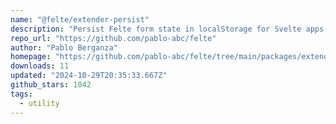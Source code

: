 ```yaml
---
name: "@felte/extender-persist"
description: "Persist Felte form state in localStorage for Svelte apps."
repo_url: "https://github.com/pablo-abc/felte"
author: "Pablo Berganza"
homepage: "https://github.com/pablo-abc/felte/tree/main/packages/extender-persist"
downloads: 11
updated: "2024-10-29T20:35:33.667Z"
github_stars: 1042
tags: 
  - utility
---
```

